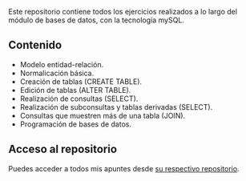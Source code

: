 
Este repositorio contiene todos los ejercicios realizados a lo largo del módulo de bases de datos, con la tecnología mySQL. 

## Contenido

 - Modelo entidad-relación.
 - Normalicación básica. 
 - Creación de tablas (CREATE TABLE).
 - Edición de tablas (ALTER TABLE).
 - Realización de consultas (SELECT).
 - Realización de subconsultas y tablas derivadas (SELECT). 
 - Consultas que muestren más de una tabla (JOIN). 
 - Programación de bases de datos. 

## Acceso al repositorio

Puedes acceder a todos mis apuntes desde [su respectivo repositorio](https://github.com/hugorsz-dev/daw/tree/main/1daw/1-daw-bases-de-datos-main).


